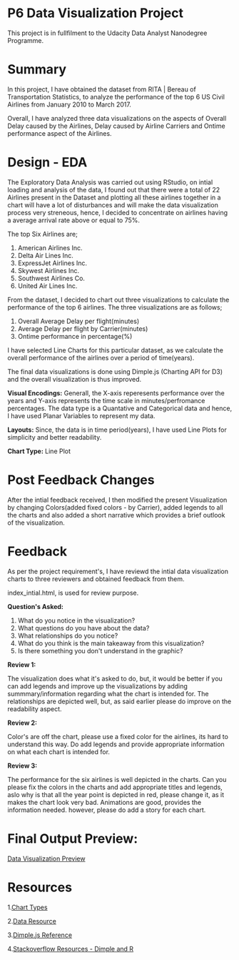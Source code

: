 P6 Data Visualization Project
=============================

This project is in fullfilment to the Udacity Data Analyst Nanodegree
Programme.

Summary
=======

In this project, I have obtained the dataset from RITA | Bereau of
Transportation Statistics, to analyze the performance of the top 6 US
Civil Airlines from January 2010 to March 2017.

Overall, I have analyzed three data visualizations on the aspects of
Overall Delay caused by the Airlines, Delay caused by Airline Carriers
and Ontime performance aspect of the Airlines.

Design - EDA
============

The Exploratory Data Analysis was carried out using RStudio, on intial
loading and analysis of the data, I found out that there were a total of
22 Airlines present in the Dataset and plotting all these airlines
together in a chart will have a lot of disturbances and will make the
data visualization process very streneous, hence, I decided to
concentrate on airlines having a average arrival rate above or equal to
75%.

The top Six Airlines are;

1.  American Airlines Inc.
2.  Delta Air Lines Inc.
3.  ExpressJet Airlines Inc.
4.  Skywest Airlines Inc.
5.  Southwest Airlines Co.
6.  United Air Lines Inc.

From the dataset, I decided to chart out three visualizations to
calculate the performance of the top 6 airlines. The three
visualizations are as follows;

1.  Overall Average Delay per flight(minutes)
2.  Average Delay per flight by Carrier(minutes)
3.  Ontime performance in percentage(%)

I have selected Line Charts for this particular dataset, as we calculate
the overall performance of the airlines over a period of time(years).

The final data visualizations is done using Dimple.js (Charting API for
D3) and the overall visualization is thus improved.

**Visual Encodings:** Generall, the X-axis reperesents performance over
the years and Y-axis represents the time scale in minutes/perfromance
percentages. The data type is a Quantative and Categorical data and
hence, I have used Planar Variables to represent my data.

**Layouts:** Since, the data is in time period(years), I have used Line
Plots for simplicity and better readability.

**Chart Type:** Line Plot

Post Feedback Changes
=====================

After the intial feedback received, I then modified the present Visualization by changing Colors(added fixed colors - by Carrier), added legends to all the charts and also added a short narrative which provides a brief outlook of the visualization.

Feedback
========

As per the project requirement's, I have reviewd the intial data
visualization charts to three reviewers and obtained feedback from them.

index_intial.html, is used for review purpose.

**Question's Asked:**

1.  What do you notice in the visualization?
2.  What questions do you have about the data?
3.  What relationships do you notice?
4.  What do you think is the main takeaway from this visualization?
5.  Is there something you don't understand in the graphic?

**Review 1:**

The visualization does what it's asked to do, but, it would be better if
you can add legends and improve up the visualizations by adding
summmary/information regarding what the chart is intended for. The
relationships are depicted well, but, as said earlier please do improve
on the readability aspect.

**Review 2:**

Color's are off the chart, please use a fixed color for the airlines,
its hard to understand this way. Do add legends and provide appropriate
information on what each chart is intended for.

**Review 3:**

The performance for the six airlines is well depicted in the charts. Can
you please fix the colors in the charts and add appropriate titles and
legends, aslo why is that all the year point is depicted in red, please
change it, as it makes the chart look very bad. Animations are good,
provides the information needed. however, please do add a story for each
chart.

Final Output Preview:
=====================

[Data Visualization Preview](http://bl.ocks.org/jbharoon89/raw/885fc202d9e8f0c12fc40a83e18fb9f5/)

Resources
=========

1.[Chart Types](http://extremepresentation.typepad.com/files/choosing-a-good-chart-09.pdf)

2.[Data Resource](https://www.transtats.bts.gov/OT_Delay/OT_DelayCause1.asp?pn=1)

3.[Dimple.js Reference](https://github.com/PMSI-AlignAlytics/dimple/wiki/dimple.chart#methods-1)

4.[Stackoverflow Resources - Dimple and R](https://stackoverflow.com/)
